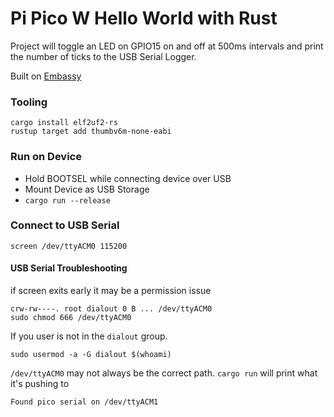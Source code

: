 # Pi Pico W Hello World with Rust

Project will toggle an LED on GPIO15 on and off at 500ms intervals and print the number of ticks to the USB Serial Logger.

Built on [Embassy](https://github.com/embassy-rs/embassy)

### Tooling
```
cargo install elf2uf2-rs
rustup target add thumbv6m-none-eabi
```

### Run on Device

- Hold BOOTSEL while connecting device over USB
- Mount Device as USB Storage
- `cargo run --release`

### Connect to USB Serial

```
screen /dev/ttyACM0 115200
```

#### USB Serial Troubleshooting

if screen exits early it may be a permission issue
```
crw-rw----. root dialout 0 B ... /dev/ttyACM0
sudo chmod 666 /dev/ttyACM0
```

If you user is not in the `dialout` group. 
```
sudo usermod -a -G dialout $(whoami)
```

`/dev/ttyACM0` may not always be the correct path.
`cargo run` will print what it's pushing to 
```
Found pico serial on /dev/ttyACM1
```
